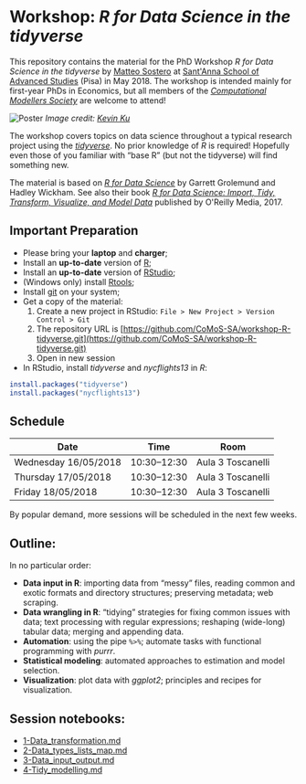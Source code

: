 # Workshop: *R for Data Science in the tidyverse*

This repository contains the material for the PhD Workshop *R for Data Science in the tidyverse* by [Matteo Sostero](https://matteosostero.com) at [Sant'Anna School of Advanced Studies](https://www.santannapisa.it/it/istituto/economia/complexity-modellers-society-comos) (Pisa) in May 2018.
The workshop is intended mainly for first-year PhDs in Economics, but all members of the [*Computational Modellers Society*](https://www.santannapisa.it/it/istituto/economia/complexity-modellers-society-comos) are welcome to attend!

![Poster](https://images.pexels.com/photos/577585/pexels-photo-577585.jpeg?cs=srgb&dl=coding-computer-data-577585.jpg&fm=jpg)
*Image credit: [Kevin Ku](https://www.pexels.com/@kevin-ku-92347)*

The workshop covers topics on data science throughout a typical research project using the [*tidyverse*](https://www.tidyverse.org/). No prior knowledge of *R* is required! Hopefully even those of you familiar with “base R” (but not the tidyverse) will find something new.

The material is based on [*R for Data Science*](http://r4ds.had.co.nz/index.html) by Garrett Grolemund and Hadley Wickham.
See also their book [*R for Data Science: Import, Tidy, Transform, Visualize, and Model Data*](https://www.amazon.it/dp/1491910399) published by O'Reilly Media, 2017.


## Important Preparation

* Please bring your **laptop** and **charger**;
* Install an **up-to-date** version of [R](https://cran.r-project.org/);
* Install an **up-to-date** version of [RStudio](https://www.rstudio.com/products/rstudio/download/#download);
* (Windows only) install [Rtools](https://cran.r-project.org/bin/windows/Rtools/);
* Install [git](https://git-scm.com/download/) on your system;
* Get a copy of the material:
    1. Create a new project in RStudio: `File > New Project > Version Control > Git`
    2. The repository URL is [https://github.com/CoMoS-SA/workshop-R-tidyverse.git](https://github.com/CoMoS-SA/workshop-R-tidyverse.git)
    3. Open in new session
* In RStudio, install *tidyverse* and *nycflights13* in *R*:
```R
install.packages("tidyverse")
install.packages("nycflights13")
```


## Schedule

Date                 | Time        | Room              
--                   | --          | --                
Wednesday 16/05/2018 | 10:30–12:30 | Aula 3 Toscanelli 
Thursday 17/05/2018  | 10:30–12:30 | Aula 3 Toscanelli 
Friday 18/05/2018    | 10:30–12:30 | Aula 3 Toscanelli 

By popular demand, more sessions will be scheduled in the next few weeks.


## Outline:

In no particular order:

* **Data input in R**: importing data from “messy” files, reading common and exotic formats and directory structures; preserving metadata; web scraping.
* **Data wrangling in R**: “tidying” strategies for fixing common issues with data; text processing with regular expressions; reshaping (wide-long) tabular data; merging and appending data.
* **Automation**: using the pipe `%>%`;  automate tasks with functional programming with *purrr*.
* **Statistical modeling**: automated approaches to estimation and model selection.
* **Visualization**: plot data with *ggplot2*; principles and recipes for visualization.


## Session notebooks:

* [1-Data_transformation.md](https://github.com/CoMoS-SA/workshop-R-tidyverse/blob/master/notebooks/1-Data_transformation.md)
* [2-Data_types_lists_map.md](https://github.com/CoMoS-SA/workshop-R-tidyverse/blob/master/notebooks/2-Data_types_lists_map.md)
* [3-Data_input_output.md](https://github.com/CoMoS-SA/workshop-R-tidyverse/blob/master/notebooks/3-Data_input_output.md)
* [4-Tidy_modelling.md](https://github.com/CoMoS-SA/workshop-R-tidyverse/blob/master/notebooks/4-Tidy_modelling.md)
